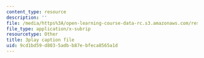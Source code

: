 ```yaml
---
content_type: resource
description: ''
file: /media/https%3A/open-learning-course-data-rc.s3.amazonaws.com/res-10-s95-physics-of-covid-19-transmission-fall-2020/9cd1bd59d8035adbb87ebfeca8565a1d_71dUZmywpOM.vtt
file_type: application/x-subrip
resourcetype: Other
title: 3play caption file
uid: 9cd1bd59-d803-5adb-b87e-bfeca8565a1d
---
```

